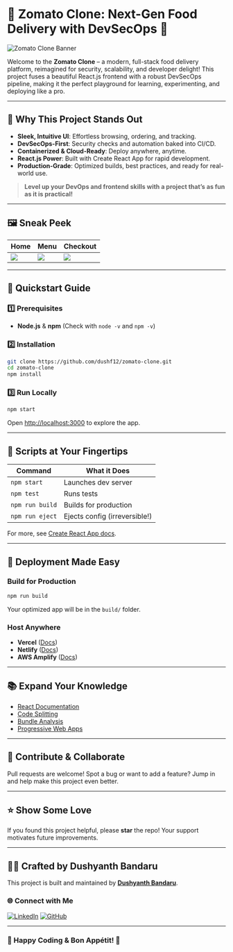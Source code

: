 # 🍔 Zomato Clone: Next-Gen Food Delivery with DevSecOps 🚀

![Zomato Clone Banner](https://miro.medium.com/v2/resize:fit:1400/format:webp/1*X_hm5iF0NRjbOZHB6RQIFA.jpeg)

Welcome to the **Zomato Clone** – a modern, full-stack food delivery platform, reimagined for security, scalability, and developer delight! This project fuses a beautiful React.js frontend with a robust DevSecOps pipeline, making it the perfect playground for learning, experimenting, and deploying like a pro.

---

## 🌟 Why This Project Stands Out

- **Sleek, Intuitive UI**: Effortless browsing, ordering, and tracking.
- **DevSecOps-First**: Security checks and automation baked into CI/CD.
- **Containerized & Cloud-Ready**: Deploy anywhere, anytime.
- **React.js Power**: Built with Create React App for rapid development.
- **Production-Grade**: Optimized builds, best practices, and ready for real-world use.

> **Level up your DevOps and frontend skills with a project that’s as fun as it is practical!**

---

## 🖼️ Sneak Peek

| Home | Menu | Checkout |
|------|------|---------|
| ![](https://miro.medium.com/v2/resize:fit:750/format:webp/1*xVxk3tSbk9yA6hel60t13g.png) | ![](https://miro.medium.com/v2/resize:fit:750/format:webp/1*KOwp6K2sOcSmDyk9Axnvhw.png) | ![](https://miro.medium.com/v2/resize:fit:750/format:webp/1*t1x_F_qwHI6anvRHS59OxA.png) |

---

## 🚦 Quickstart Guide

### 1️⃣ Prerequisites
- **Node.js** & **npm** (Check with `node -v` and `npm -v`)

### 2️⃣ Installation
```sh
git clone https://github.com/dushf12/zomato-clone.git
cd zomato-clone
npm install
```

### 3️⃣ Run Locally
```sh
npm start
```
Open [http://localhost:3000](http://localhost:3000) to explore the app.

---

## 🧰 Scripts at Your Fingertips

| Command         | What it Does                  |
|----------------|-------------------------------|
| `npm start`    | Launches dev server           |
| `npm test`     | Runs tests                    |
| `npm run build`| Builds for production         |
| `npm run eject`| Ejects config (irreversible!) |

For more, see [Create React App docs](https://facebook.github.io/create-react-app/docs/getting-started).

---

## 🚀 Deployment Made Easy

### Build for Production
```sh
npm run build
```
Your optimized app will be in the `build/` folder.

### Host Anywhere
- **Vercel** ([Docs](https://vercel.com/docs))
- **Netlify** ([Docs](https://docs.netlify.com/))
- **AWS Amplify** ([Docs](https://docs.aws.amazon.com/amplify/latest/userguide/welcome.html))

---

## 📚 Expand Your Knowledge
- [React Documentation](https://reactjs.org/)
- [Code Splitting](https://facebook.github.io/create-react-app/docs/code-splitting)
- [Bundle Analysis](https://facebook.github.io/create-react-app/docs/analyzing-the-bundle-size)
- [Progressive Web Apps](https://facebook.github.io/create-react-app/docs/making-a-progressive-web-app)

---

## 🤗 Contribute & Collaborate

Pull requests are welcome! Spot a bug or want to add a feature? Jump in and help make this project even better.

---

## ⭐ Show Some Love

If you found this project helpful, please **star** the repo! Your support motivates future improvements.

---

## 👨‍💻 Crafted by Dushyanth Bandaru

This project is built and maintained by **[Dushyanth Bandaru](https://github.com/dushf12)**.

### 🌐 Connect with Me
[![LinkedIn](https://img.shields.io/badge/LinkedIn-%230077B5.svg?style=for-the-badge&logo=linkedin&logoColor=white)](https://www.linkedin.com/in/dushyanthbandaru/) [![GitHub](https://img.shields.io/badge/GitHub-181717?style=for-the-badge&logo=github&logoColor=white)](https://github.com/dushf12)

---

### 🎉 Happy Coding & Bon Appétit! 🍕
